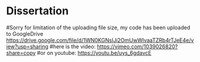 # Dissertation 
#Sorry for limitation of the uploading file size, my code has been uploaded to GoogleDrive
https://drive.google.com/file/d/1WN0KGNsIJi2OmUwWlvaaTZRb4rTJeE4e/view?usp=sharing
#here is the video:
https://vimeo.com/1039026820?share=copy
#or on youtube:
https://youtu.be/uys_6gdavcE
